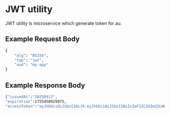 # JWT utility

JWT utility is microservice which generate token for au.

## Example Request Body

```bash
{
    "alg": "RS256",
    "typ": "jwt",
    "aud": "my-app"
}
```

## Example Response Body

```bash
{"issuedAt":"20250913",
"expiration":1755450929975,
"accessToken":"eyJhbGciOiJSUzI1NiJ9.eyJhbGciOiJSUzI1NiIsImF1ZCI6Im15LWFwcCIsInR5cCI6Imp3dCIsImlhdCI6MTc1NTQ1MDkyNywiZXhwIjoxNzU1NDUwOTI5fQ.lyITYbzuozvZbp9kTLDjs9ZCdORiVaZWwyKhhVpJtBoBSvFgAbX4x6mVwUpVBL2flEistXmZ1YswutLfFH3QWuruHaWef5V3bfrgvHoVDy9bb_lr9uDCTRF6Y8AFcvnTTo07Q2xEbMbSr7kF5p62LrHGqOa50PPYz1HXDCRdcW_Ri-s8wLEg64KcMZP-o-TjofGcWD3Nhj4EYAuLUYzAzRVMTneixvDQEHWSn-KF1NM_UmOAsRZZgqDMlZskVbuyRXNKxwfqi1NkfZSGU6DJRSlxaSZxXoodEmq8tulws2YaJK-fYHmxGnSJ8YLLm48r8R-8xeteGDkHgvIiLYqxoQ"}
```